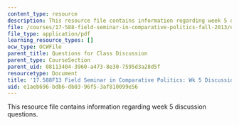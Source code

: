 ```yaml
---
content_type: resource
description: This resource file contains information regarding week 5 discussion questions.
file: /courses/17-588-field-seminar-in-comparative-politics-fall-2013/e1aeb696bdb6db0396f53af810099e56_MIT17_588F13_Week5Question.pdf
file_type: application/pdf
learning_resource_types: []
ocw_type: OCWFile
parent_title: Questions for Class Discussion
parent_type: CourseSection
parent_uid: 08113404-3960-a473-8e30-7595d3a28d5f
resourcetype: Document
title: '17.588F13 Field Seminar in Comparative Politics: Wk 5 Discussion Questions'
uid: e1aeb696-bdb6-db03-96f5-3af810099e56
---
```

This resource file contains information regarding week 5 discussion questions.

